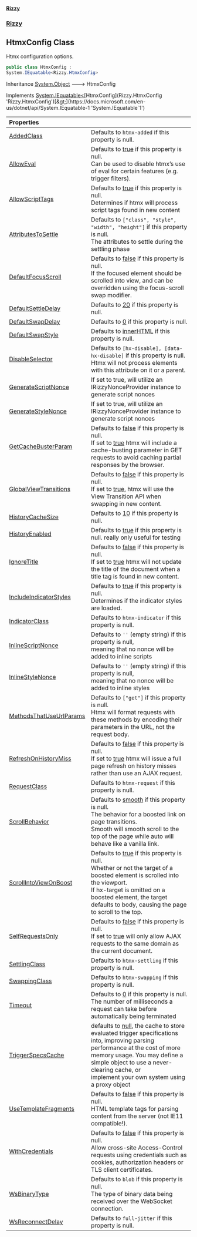 #### [Rizzy](index 'index')
### [Rizzy](Rizzy 'Rizzy')

## HtmxConfig Class

Htmx configuration options.

```csharp
public class HtmxConfig :
System.IEquatable<Rizzy.HtmxConfig>
```

Inheritance [System.Object](https://docs.microsoft.com/en-us/dotnet/api/System.Object 'System.Object') &#129106; HtmxConfig

Implements [System.IEquatable&lt;](https://docs.microsoft.com/en-us/dotnet/api/System.IEquatable-1 'System.IEquatable`1')[HtmxConfig](Rizzy.HtmxConfig 'Rizzy.HtmxConfig')[&gt;](https://docs.microsoft.com/en-us/dotnet/api/System.IEquatable-1 'System.IEquatable`1')

| Properties | |
| :--- | :--- |
| [AddedClass](Rizzy.HtmxConfig.AddedClass 'Rizzy.HtmxConfig.AddedClass') | Defaults to `htmx-added` if this property is null. |
| [AllowEval](Rizzy.HtmxConfig.AllowEval 'Rizzy.HtmxConfig.AllowEval') | Defaults to [true](https://docs.microsoft.com/en-us/dotnet/csharp/language-reference/builtin-types/bool 'https://docs.microsoft.com/en-us/dotnet/csharp/language-reference/builtin-types/bool') if this property is null. <br/>Can be used to disable htmx’s use of eval for certain features (e.g. trigger filters). |
| [AllowScriptTags](Rizzy.HtmxConfig.AllowScriptTags 'Rizzy.HtmxConfig.AllowScriptTags') | Defaults to [true](https://docs.microsoft.com/en-us/dotnet/csharp/language-reference/builtin-types/bool 'https://docs.microsoft.com/en-us/dotnet/csharp/language-reference/builtin-types/bool') if this property is null.<br/>Determines if htmx will process script tags found in new content |
| [AttributesToSettle](Rizzy.HtmxConfig.AttributesToSettle 'Rizzy.HtmxConfig.AttributesToSettle') | Defaults to `["class", "style", "width", "height"]` if this property is null.<br/>The attributes to settle during the settling phase |
| [DefaultFocusScroll](Rizzy.HtmxConfig.DefaultFocusScroll 'Rizzy.HtmxConfig.DefaultFocusScroll') | Defaults to [false](https://docs.microsoft.com/en-us/dotnet/csharp/language-reference/builtin-types/bool 'https://docs.microsoft.com/en-us/dotnet/csharp/language-reference/builtin-types/bool') if this property is null. <br/>If the focused element should be scrolled into view, and can be overridden using the focus-scroll swap modifier. |
| [DefaultSettleDelay](Rizzy.HtmxConfig.DefaultSettleDelay 'Rizzy.HtmxConfig.DefaultSettleDelay') | Defaults to [20](https://docs.microsoft.com/en-us/dotnet/csharp/language-reference/keywords/20 'https://docs.microsoft.com/en-us/dotnet/csharp/language-reference/keywords/20') if this property is null. |
| [DefaultSwapDelay](Rizzy.HtmxConfig.DefaultSwapDelay 'Rizzy.HtmxConfig.DefaultSwapDelay') | Defaults to [0](https://docs.microsoft.com/en-us/dotnet/csharp/language-reference/keywords/0 'https://docs.microsoft.com/en-us/dotnet/csharp/language-reference/keywords/0') if this property is null. |
| [DefaultSwapStyle](Rizzy.HtmxConfig.DefaultSwapStyle 'Rizzy.HtmxConfig.DefaultSwapStyle') | Defaults to [innerHTML](Rizzy.SwapStyle#Rizzy.SwapStyle.innerHTML 'Rizzy.SwapStyle.innerHTML') if this property is null. |
| [DisableSelector](Rizzy.HtmxConfig.DisableSelector 'Rizzy.HtmxConfig.DisableSelector') | Defaults to `[hx-disable], [data-hx-disable]` if this property is null.<br/>Htmx will not process elements with this attribute on it or a parent. |
| [GenerateScriptNonce](Rizzy.HtmxConfig.GenerateScriptNonce 'Rizzy.HtmxConfig.GenerateScriptNonce') | If set to true, will utilize an IRizzyNonceProvider instance to generate script nonces |
| [GenerateStyleNonce](Rizzy.HtmxConfig.GenerateStyleNonce 'Rizzy.HtmxConfig.GenerateStyleNonce') | If set to true, will utilize an IRizzyNonceProvider instance to generate script nonces |
| [GetCacheBusterParam](Rizzy.HtmxConfig.GetCacheBusterParam 'Rizzy.HtmxConfig.GetCacheBusterParam') | Defaults to [false](https://docs.microsoft.com/en-us/dotnet/csharp/language-reference/builtin-types/bool 'https://docs.microsoft.com/en-us/dotnet/csharp/language-reference/builtin-types/bool') if this property is null.<br/>If set to [true](https://docs.microsoft.com/en-us/dotnet/csharp/language-reference/builtin-types/bool 'https://docs.microsoft.com/en-us/dotnet/csharp/language-reference/builtin-types/bool') htmx will include a cache-busting parameter in GET requests to avoid caching partial responses by the browser. |
| [GlobalViewTransitions](Rizzy.HtmxConfig.GlobalViewTransitions 'Rizzy.HtmxConfig.GlobalViewTransitions') | Defaults to [false](https://docs.microsoft.com/en-us/dotnet/csharp/language-reference/builtin-types/bool 'https://docs.microsoft.com/en-us/dotnet/csharp/language-reference/builtin-types/bool') if this property is null.<br/>If set to [true](https://docs.microsoft.com/en-us/dotnet/csharp/language-reference/builtin-types/bool 'https://docs.microsoft.com/en-us/dotnet/csharp/language-reference/builtin-types/bool'), htmx will use the View Transition API when swapping in new content. |
| [HistoryCacheSize](Rizzy.HtmxConfig.HistoryCacheSize 'Rizzy.HtmxConfig.HistoryCacheSize') | Defaults to [10](https://docs.microsoft.com/en-us/dotnet/csharp/language-reference/keywords/10 'https://docs.microsoft.com/en-us/dotnet/csharp/language-reference/keywords/10') if this property is null. |
| [HistoryEnabled](Rizzy.HtmxConfig.HistoryEnabled 'Rizzy.HtmxConfig.HistoryEnabled') | Defaults to [true](https://docs.microsoft.com/en-us/dotnet/csharp/language-reference/builtin-types/bool 'https://docs.microsoft.com/en-us/dotnet/csharp/language-reference/builtin-types/bool') if this property is null. really only useful for testing |
| [IgnoreTitle](Rizzy.HtmxConfig.IgnoreTitle 'Rizzy.HtmxConfig.IgnoreTitle') | Defaults to [false](https://docs.microsoft.com/en-us/dotnet/csharp/language-reference/builtin-types/bool 'https://docs.microsoft.com/en-us/dotnet/csharp/language-reference/builtin-types/bool') if this property is null.<br/>If set to [true](https://docs.microsoft.com/en-us/dotnet/csharp/language-reference/builtin-types/bool 'https://docs.microsoft.com/en-us/dotnet/csharp/language-reference/builtin-types/bool') htmx will not update the title of the document when a title tag is found in new content. |
| [IncludeIndicatorStyles](Rizzy.HtmxConfig.IncludeIndicatorStyles 'Rizzy.HtmxConfig.IncludeIndicatorStyles') | Defaults to [true](https://docs.microsoft.com/en-us/dotnet/csharp/language-reference/builtin-types/bool 'https://docs.microsoft.com/en-us/dotnet/csharp/language-reference/builtin-types/bool') if this property is null.<br/>Determines if the indicator styles are loaded. |
| [IndicatorClass](Rizzy.HtmxConfig.IndicatorClass 'Rizzy.HtmxConfig.IndicatorClass') | Defaults to `htmx-indicator` if this property is null. |
| [InlineScriptNonce](Rizzy.HtmxConfig.InlineScriptNonce 'Rizzy.HtmxConfig.InlineScriptNonce') | Defaults to `''` (empty string) if this property is null,<br/>meaning that no nonce will be added to inline scripts |
| [InlineStyleNonce](Rizzy.HtmxConfig.InlineStyleNonce 'Rizzy.HtmxConfig.InlineStyleNonce') | Defaults to `''` (empty string) if this property is null,<br/>meaning that no nonce will be added to inline styles |
| [MethodsThatUseUrlParams](Rizzy.HtmxConfig.MethodsThatUseUrlParams 'Rizzy.HtmxConfig.MethodsThatUseUrlParams') | Defaults to `["get"]` if this property is null.<br/>Htmx will format requests with these methods by encoding their parameters in the URL, not the request body. |
| [RefreshOnHistoryMiss](Rizzy.HtmxConfig.RefreshOnHistoryMiss 'Rizzy.HtmxConfig.RefreshOnHistoryMiss') | Defaults to [false](https://docs.microsoft.com/en-us/dotnet/csharp/language-reference/builtin-types/bool 'https://docs.microsoft.com/en-us/dotnet/csharp/language-reference/builtin-types/bool') if this property is null.<br/>If set to [true](https://docs.microsoft.com/en-us/dotnet/csharp/language-reference/builtin-types/bool 'https://docs.microsoft.com/en-us/dotnet/csharp/language-reference/builtin-types/bool') htmx will issue a full page refresh on history misses rather than use an AJAX request. |
| [RequestClass](Rizzy.HtmxConfig.RequestClass 'Rizzy.HtmxConfig.RequestClass') | Defaults to `htmx-request` if this property is null. |
| [ScrollBehavior](Rizzy.HtmxConfig.ScrollBehavior 'Rizzy.HtmxConfig.ScrollBehavior') | Defaults to [smooth](Rizzy.ScrollBehavior#Rizzy.ScrollBehavior.smooth 'Rizzy.ScrollBehavior.smooth') if this property is null.<br/>The behavior for a boosted link on page transitions. <br/>Smooth will smooth scroll to the top of the page while auto will behave like a vanilla link. |
| [ScrollIntoViewOnBoost](Rizzy.HtmxConfig.ScrollIntoViewOnBoost 'Rizzy.HtmxConfig.ScrollIntoViewOnBoost') | Defaults to [true](https://docs.microsoft.com/en-us/dotnet/csharp/language-reference/builtin-types/bool 'https://docs.microsoft.com/en-us/dotnet/csharp/language-reference/builtin-types/bool') if this property is null. <br/>Whether or not the target of a boosted element is scrolled into the viewport. <br/>If hx-target is omitted on a boosted element, the target defaults to body, causing the page to scroll to the top. |
| [SelfRequestsOnly](Rizzy.HtmxConfig.SelfRequestsOnly 'Rizzy.HtmxConfig.SelfRequestsOnly') | Defaults to [false](https://docs.microsoft.com/en-us/dotnet/csharp/language-reference/builtin-types/bool 'https://docs.microsoft.com/en-us/dotnet/csharp/language-reference/builtin-types/bool') if this property is null.<br/>If set to [true](https://docs.microsoft.com/en-us/dotnet/csharp/language-reference/builtin-types/bool 'https://docs.microsoft.com/en-us/dotnet/csharp/language-reference/builtin-types/bool') will only allow AJAX requests to the same domain as the current document. |
| [SettlingClass](Rizzy.HtmxConfig.SettlingClass 'Rizzy.HtmxConfig.SettlingClass') | Defaults to `htmx-settling` if this property is null. |
| [SwappingClass](Rizzy.HtmxConfig.SwappingClass 'Rizzy.HtmxConfig.SwappingClass') | Defaults to `htmx-swapping` if this property is null. |
| [Timeout](Rizzy.HtmxConfig.Timeout 'Rizzy.HtmxConfig.Timeout') | Defaults to [0](https://docs.microsoft.com/en-us/dotnet/csharp/language-reference/keywords/0 'https://docs.microsoft.com/en-us/dotnet/csharp/language-reference/keywords/0') if this property is null.<br/>The number of milliseconds a request can take before automatically being terminated |
| [TriggerSpecsCache](Rizzy.HtmxConfig.TriggerSpecsCache 'Rizzy.HtmxConfig.TriggerSpecsCache') | defaults to [null](https://docs.microsoft.com/en-us/dotnet/csharp/language-reference/keywords/null 'https://docs.microsoft.com/en-us/dotnet/csharp/language-reference/keywords/null'), the cache to store evaluated trigger specifications into, improving parsing<br/>performance at the cost of more memory usage. You may define a simple object to use a never-clearing cache, or<br/>implement your own system using a proxy object |
| [UseTemplateFragments](Rizzy.HtmxConfig.UseTemplateFragments 'Rizzy.HtmxConfig.UseTemplateFragments') | Defaults to [false](https://docs.microsoft.com/en-us/dotnet/csharp/language-reference/builtin-types/bool 'https://docs.microsoft.com/en-us/dotnet/csharp/language-reference/builtin-types/bool') if this property is null.<br/>HTML template tags for parsing content from the server (not IE11 compatible!). |
| [WithCredentials](Rizzy.HtmxConfig.WithCredentials 'Rizzy.HtmxConfig.WithCredentials') | Defaults to [false](https://docs.microsoft.com/en-us/dotnet/csharp/language-reference/builtin-types/bool 'https://docs.microsoft.com/en-us/dotnet/csharp/language-reference/builtin-types/bool') if this property is null.<br/>Allow cross-site Access-Control requests using credentials such as cookies, authorization headers or TLS client certificates. |
| [WsBinaryType](Rizzy.HtmxConfig.WsBinaryType 'Rizzy.HtmxConfig.WsBinaryType') | Defaults to `blob` if this property is null.<br/>The type of binary data being received over the WebSocket connection. |
| [WsReconnectDelay](Rizzy.HtmxConfig.WsReconnectDelay 'Rizzy.HtmxConfig.WsReconnectDelay') | Defaults to `full-jitter` if this property is null. |
